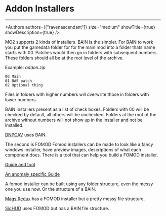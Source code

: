 # Addon Installers

___

<Authors
  authors={["ravenascendant"]}
  size="medium"
  showTitle={true}
  showDescription={true}
/>

MO2 supports 2 kinds of installers.
BAIN is the simpler.
For BAIN to work you put the gamedata folder for for the main mod into a folder thats name starts with 00.
Patches would then go in folders with subsequent numbers.
These folders should all be at the root level of the archive.

Example: *addon.zip*

```plaintext
00 Main
01 BAS patch
02 Optional thing
```

Files in folders with higher numbers will overwrite those in folders with lower numbers.

BAIN installers present as a list of check boxes. Folders with 00 will be checked by default, all others will be unchecked. Folders at the root of the archive without numbers will not show up in the installer and not be installed.

[DNPCAV](https://www.moddb.com/mods/stalker-anomaly/addons/dynamic-npc-armor-visuals) uses BAIN.

The second is FOMOD
Fomod installers can be made to look like a fancy windows installer, have preview images, descriptions of what each component does.
There is a tool that can help you build a FOMOD installer.

[Guide and tool](https://wiki.nexusmods.com/index.php/How_to_create_mod_installers)

[An anomaly specific Guide](https://drive.google.com/file/d/10CP5wsPb5OO9Zf53G1N_bUHGeF_c4rvn/view?usp=sharing)

A fomod installer can be built using any folder structure, even the messy one you use now. Or the structure of a BAIN.

[Mags Redux](https://www.moddb.com/mods/stalker-anomaly/addons/armr-arti-and-ravenascendants-mags-redux/) has a FOMOD installer but a pretty messy file structure.

[SidHUD](https://www.moddb.com/mods/stalker-anomaly/addons/sidhud) uses FOMOD but has a BAIN file structure.
